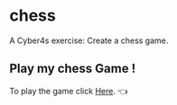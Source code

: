 # chess
A Cyber4s exercise: Create a chess game.

## Play my chess Game !

To play the game click [Here](). :point_left:
